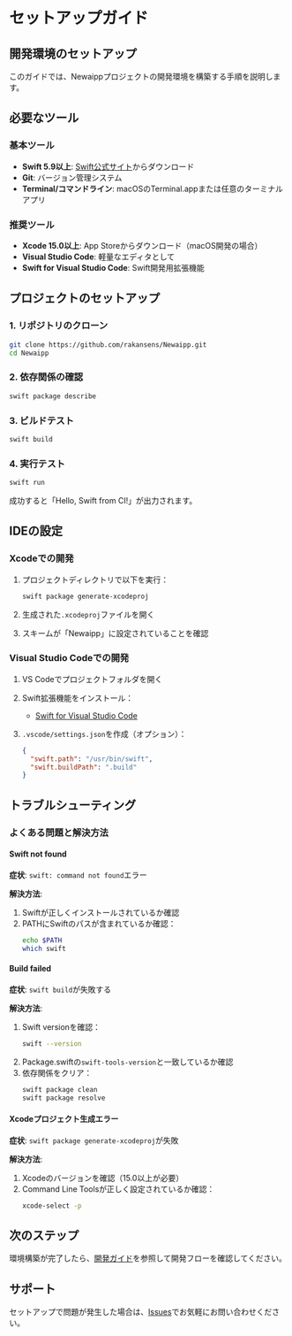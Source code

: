 # セットアップガイド

## 開発環境のセットアップ

このガイドでは、Newaiрpプロジェクトの開発環境を構築する手順を説明します。

## 必要なツール

### 基本ツール

- **Swift 5.9以上**: [Swift公式サイト](https://swift.org/download/)からダウンロード
- **Git**: バージョン管理システム
- **Terminal/コマンドライン**: macOSのTerminal.appまたは任意のターミナルアプリ

### 推奨ツール

- **Xcode 15.0以上**: App Storeからダウンロード（macOS開発の場合）
- **Visual Studio Code**: 軽量なエディタとして
- **Swift for Visual Studio Code**: Swift開発用拡張機能

## プロジェクトのセットアップ

### 1. リポジトリのクローン

```bash
git clone https://github.com/rakansens/Newaipp.git
cd Newaipp
```

### 2. 依存関係の確認

```bash
swift package describe
```

### 3. ビルドテスト

```bash
swift build
```

### 4. 実行テスト

```bash
swift run
```

成功すると「Hello, Swift from CI!」が出力されます。

## IDEの設定

### Xcodeでの開発

1. プロジェクトディレクトリで以下を実行：
   ```bash
   swift package generate-xcodeproj
   ```

2. 生成された`.xcodeproj`ファイルを開く

3. スキームが「Newaipp」に設定されていることを確認

### Visual Studio Codeでの開発

1. VS Codeでプロジェクトフォルダを開く

2. Swift拡張機能をインストール：
   - [Swift for Visual Studio Code](https://marketplace.visualstudio.com/items?itemName=sswg.swift-lang)

3. `.vscode/settings.json`を作成（オプション）：
   ```json
   {
     "swift.path": "/usr/bin/swift",
     "swift.buildPath": ".build"
   }
   ```

## トラブルシューティング

### よくある問題と解決方法

#### Swift not found

**症状**: `swift: command not found`エラー

**解決方法**:
1. Swiftが正しくインストールされているか確認
2. PATHにSwiftのパスが含まれているか確認：
   ```bash
   echo $PATH
   which swift
   ```

#### Build failed

**症状**: `swift build`が失敗する

**解決方法**:
1. Swift versionを確認：
   ```bash
   swift --version
   ```
2. Package.swiftの`swift-tools-version`と一致しているか確認
3. 依存関係をクリア：
   ```bash
   swift package clean
   swift package resolve
   ```

#### Xcodeプロジェクト生成エラー

**症状**: `swift package generate-xcodeproj`が失敗

**解決方法**:
1. Xcodeのバージョンを確認（15.0以上が必要）
2. Command Line Toolsが正しく設定されているか確認：
   ```bash
   xcode-select -p
   ```

## 次のステップ

環境構築が完了したら、[開発ガイド](DEVELOPMENT.md)を参照して開発フローを確認してください。

## サポート

セットアップで問題が発生した場合は、[Issues](https://github.com/rakansens/Newaipp/issues)でお気軽にお問い合わせください。